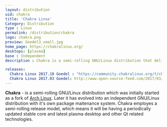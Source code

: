 ```yaml
---
layout: distribution
uid: chakra
title: 'Chakra Linux'
Category: Distribution
type : Linux
permalink: /distribution/chakra
logo: chakra.png
preview: Goedel3_small.jpg
home_page: https://chakralinux.org/
desktops: [plasma]
base : Independent
description : Chakra is a semi-rolling GNU/Linux distribution that delivers world class Plasma experience out of the box. Stories, reviews and screenshots of Chakra Linux.

releases:
  Chakra Linux 2017.10 Goedel : "https://community.chakralinux.org/t/chakra-2017-10-goedel-released/6693"
  Chakra Linux 2017.03 Goedel: http://www.open-source-feed.com/2017/03/chakra-linux-201703-goedel-released.html
---
```


**Chakra** - is a semi-rolling GNU/Linux distribution which was initially started as a fork of [Arch Linux](/distribution/arch). Later it has evolved into an independent GNU/Linux distribution with it's own package maitenance system. Chakra employes a semi-rolling release model, which means it will be having a periodically updated stable core and latest plasma desktop and other Qt related technologies.
